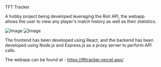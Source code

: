 TFT Tracker




A hobby project being developed leveraging the Riot API, the webapp allows the user to view any player's match history as well as their statistics.

![Image](https://github.com/user-attachments/assets/ce68119f-f6dc-4e6d-bd39-64301ed7b620)
![Image](https://github.com/user-attachments/assets/b4695414-34b5-4d57-8b67-491a6c881f35)

The frontend has been developed using React, and the backend has been developed using Node.js and Express.js as a proxy server to perform API calls.




The webapp can be found at - https://tfttracker.vercel.app/

 
 
